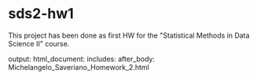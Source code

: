 # sds2-hw1
This project has been done as first HW for the "Statistical Methods in Data Science II" course.

output:
  html_document:
    includes:
      after_body: Michelangelo_Saveriano_Homework_2.html
